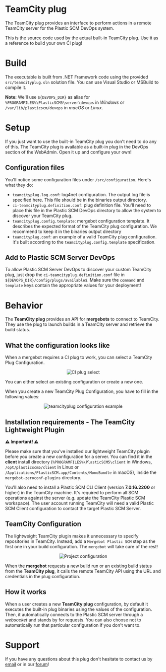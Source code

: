 # TeamCity plug

The TeamCity plug provides an interface to perform actions in a remote TeamCity
server for the Plastic SCM DevOps system.

This is the source code used by the actual built-in TeamCity plug. Use it as a reference
to build your own CI plug!

# Build
The executable is built from .NET Framework code using the provided `src/teamcityplug.sln`
solution file. You can use Visual Studio or MSBuild to compile it.

**Note:** We'll use `${DEVOPS_DIR}` as alias for `%PROGRAMFILES%\PlasticSCM5\server\devops`
in *Windows* or `/var/lib/plasticscm/devops` in *macOS* or *Linux*.

# Setup
If you just want to use the built-in TeamCity plug you don't need to do any of this.
The TeamCity plug is available as a built-in plug in the DevOps section of the WebAdmin.
Open it up and configure your own!

## Configuration files
You'll notice some configuration files under `/src/configuration`. Here's what they do:
* `teamcityplug.log.conf`: log4net configuration. The output log file is specified here. This file should be in the binaries output directory.
* `ci-teamcityplug.definition.conf`: plug definition file. You'll need to place this file in the Plastic SCM DevOps directory to allow the system to discover your TeamCity plug.
* `teamcityplug.config.template`: mergebot configuration template. It describes the expected format of the TeamCity plug configuration. We recommend to keep it in the binaries output directory
* `teamcityplug.conf`: an example of a valid TeamCity plug configuration. It's built according to the `teamcityplug.config.template` specification.

## Add to Plastic SCM Server DevOps
To allow Plastic SCM Server DevOps to discover your custom TeamCity plug, just drop 
the `ci-teamcityplug.definition.conf` file in `${DEVOPS_DIR}/config/plugs/available$`.
Make sure the `command` and `template` keys contain the appropriate values for
your deployment!

# Behavior
The **TeamCity plug** provides an API for **mergebots** to connect to TeamCity.
They use the plug to launch builds in a TeamCity server and retrieve the build status.

## What the configuration looks like
When a mergebot requires a CI plug to work, you can select a TeamCity Plug Configuration.

<p align="center">
  <img alt="CI plug select" src="https://raw.githubusercontent.com/mig42/teamcityplug/master/doc/img/ci-plug-select.png" />
</p>

You can either select an existing configuration or create a new one.

When you create a new TeamCity Plug Configuration, you have to fill in the following values:

<p align="center">
  <img alt="teamcityplug configuration example"
       src="https://raw.githubusercontent.com/mig42/teamcityplug/master/doc/img/configuration-example.png" />
</p>

## Installation requirements - The TeamCity Lightweight Plugin
**⚠️ Important! ⚠️**

Please make sure that you've installed our lightweight TeamCity plugin before you create
a new configuration for a server. You can find it in the **client** install
directory (`%PROGRAMFILES%\PlasticSCM5\client` in Windows, `/opt/plasticscm5/client`
in Linux or `/Applications/PlasticSCM.app/Contents/MonoBundle` in macOS),
inside the `mergebot-zeroconf-plugins` directory.

You'll also need to install a Plastic SCM CLI Client (version **7.0.16.2200** or higher)
in the TeamCity machine. It's required to perform all SCM operations against the server
(e.g. update the TeamCity Plastic SCM workspace). The user account running TeamCity will need
a valid Plastic SCM Client configuration to contact the target Plastic SCM Server.

## TeamCity Configuration
The lightweight TeamCity plugin makes it unnecessary to specify repositories in TeamCity.
Instead, add a `Mergebot Plastic SCM` step as the first one in your build configuration.
The `mergebot` will take care of the rest!

<p align="center">
  <img alt="Project configuration"
       src="https://raw.githubusercontent.com/mig42/teamcityplug/master/doc/img/project-configuration.png" />
</p>

When the **mergebot** requests a new build run or an existing build status
from the **TeamCity plug**, it calls the remote TeamCity API using the URL and
credentials in the plug configuration.

## How it works

When a user creates a new **TeamCity plug** configuration, by default it executes
the built-in plug binaries using the values of the configuration. Then, it automatically
connects to the Plastic SCM server through a *websocket* and stands by for requests.
You can also choose not to automatically run that particular configuration if you don't want to.

# Support
If you have any questions about this plug don't hesitate to contact us by
[email](support@codicesoftware.com) or in our [forum](http://www.plasticscm.net)!
